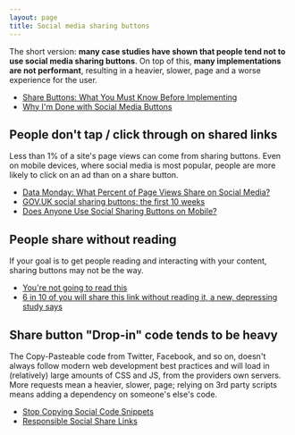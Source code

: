 ```yaml
---
layout: page
title: Social media sharing buttons
---
```


The short version: **many case studies have shown that people tend not to use social media sharing buttons**. On top of this, **many implementations are not performant**, resulting in a heavier, slower, page and a worse experience for the user.

* [Share Buttons: What You Must Know Before Implementing](http://exisweb.net/truth-about-share-buttons)
* [Why I'm Done with Social Media Buttons ](http://solomon.io/why-im-done-with-social-media-buttons/)

## People don't tap / click through on shared links

Less than 1% of a site's page views can come from sharing buttons. Even on mobile devices, where social media is most popular, people are more likely to click on an ad than on a share button.

* [Data Monday: What Percent of Page Views Share on Social Media?](http://www.lukew.com/ff/entry.asp?1852)
* [GOV.UK social sharing buttons: the first 10 weeks](https://insidegovuk.blog.gov.uk/2014/02/20/gov-uk-social-sharing-buttons-the-first-10-weeks/)
* [Does Anyone Use Social Sharing Buttons on Mobile?](http://moovweb.com/blog/anyone-use-social-sharing-buttons-mobile/)

## People share without reading

If your goal is to get people reading and interacting with your content, sharing buttons may not be the way.

* [You're not going to read this](http://www.theverge.com/2014/2/14/5411934/youre-not-going-to-read-this)
* [6 in 10 of you will share this link without reading it, a new, depressing study says](http://www.chicagotribune.com/bluesky/technology/ct-share-this-link-without-reading-it-ap-bsi-20160618-story.html)

## Share button "Drop-in" code tends to be heavy

The Copy-Pasteable code from Twitter, Facebook, and so on, doesn't always follow modern web development best practices and will load in (relatively) large amounts of CSS and JS, from the providers own servers. More requests mean a heavier, slower, page; relying on 3rd party scripts means adding a dependency on someone's else's code.

* [Stop Copying Social Code Snippets](https://philipwalton.com/articles/stop-copying-social-code-snippets/)
* [Responsible Social Share Links](https://jonsuh.com/blog/social-share-links/)
